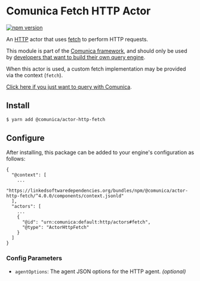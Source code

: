 # Comunica Fetch HTTP Actor

[![npm version](https://badge.fury.io/js/%40comunica%2Factor-http-fetch.svg)](https://www.npmjs.com/package/@comunica/actor-http-fetch)

An [HTTP](https://github.com/comunica/comunica/tree/master/packages/bus-http) actor that
uses [fetch](https://fetch.spec.whatwg.org/) to perform HTTP requests.

This module is part of the [Comunica framework](https://github.com/comunica/comunica),
and should only be used by [developers that want to build their own query engine](https://comunica.dev/docs/modify/).

When this actor is used, a custom fetch implementation may be provided via the context (`fetch`).

[Click here if you just want to query with Comunica](https://comunica.dev/docs/query/).

## Install

```bash
$ yarn add @comunica/actor-http-fetch
```

## Configure

After installing, this package can be added to your engine's configuration as follows:
```text
{
  "@context": [
    ...
    "https://linkedsoftwaredependencies.org/bundles/npm/@comunica/actor-http-fetch/^4.0.0/components/context.jsonld"
  ],
  "actors": [
    ...
    {
      "@id": "urn:comunica:default:http/actors#fetch",
      "@type": "ActorHttpFetch"
    }
  ]
}
```

### Config Parameters

* `agentOptions`: The agent JSON options for the HTTP agent. _(optional)_
